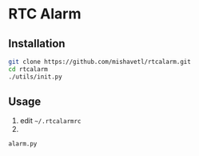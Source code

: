# RTC Alarm

## Installation
```bash
git clone https://github.com/mishavetl/rtcalarm.git
cd rtcalarm
./utils/init.py
```

## Usage
1. edit `~/.rtcalarmrc`
2.
```bash
alarm.py
```
